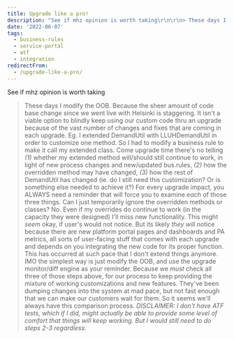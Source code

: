 ```yaml
---
title: Upgrade like a pro!
description: "See if mhz opinion is worth taking\r\n\r\n> These days I modify the OOB. Because the sheer amount of code base change since we went live with Helsinki is stagger..."
date: '2022-06-07'
tags:
  - business-rules
  - service-portal
  - atf
  - integration
redirectFrom:
  - /upgrade-like-a-pro/
---
```


See if mhz opinion is worth taking

> These days I modify the OOB. Because the sheer amount of code base change since we went live with Helsinki is staggering. It isn't a viable option to blindly keep using our custom code thru an upgrade because of the vast number of changes and fixes that are coming in each upgrade. Eg. I extended DemandUtil with LLUHDemandUtil in order to customize one method. So I had to modify a business rule to make it call my extended class. Come upgrade time there's no telling *(1)* whether my extended method will/should still continue to work, in light of new process changes and new/updated bus.rules, *(2)* how the overridden method may have changed, *(3)* how the rest of DemandUtil has changed (ie. do I still need this customization? Or is something else needed to achieve it?)
> For every upgrade impact, you ALWAYS need a reminder that will force you to examine *each* of those three things. Can I just temporarily ignore the overridden methods or classes? No. Even if my overrides do continue to work (in the capacity they were designed) I'll miss new functionality. This might *seem* okay, if user's would not notice. But its likely *they will* notice because there are new platform portal pages and dashboards and PA metrics, all sorts of user-facing stuff that comes with each upgrade and depends on you integrating the new code for its proper function. This has occurred at such pace that I don't extend things anymore.
> IMO the simplest way is just modify the OOB, and use the upgrade monitor/diff engine as your reminder. Because we *must* check all three of those steps above, for our process to keep providing the mixture of working customizations and new features. They've been dumping changes into the system at mad pace, but not fast enough that we can make our customers wait for them. So it seems we'll always have this comparison process.
> *DISCLAIMER:* *I don't have ATF tests, which if I did, might actually be able to provide some level of comfort that things will keep working. But I would still need to do steps 2-3 regardless.*